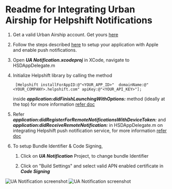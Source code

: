 Readme for Integrating Urban Airship for Helpshift Notifications
================================================================

1. Get a valid Urban Airship account. Get yours [here](https://go.urbanairship.com/accounts/register/)

2. Follow the steps described [here](https://docs.urbanairship.com/display/DOCS/Getting+Started%3A+iOS%3A+Push) to setup your application with Apple and enable 
   push notifications.

3. Open ***UA Notification.xcodeproj*** in XCode, navigate to HSDAppDelegate.m

4. Initialize Helpshift library by calling the method
   
   ```
   	[Helpshift installForAppID:@"<YOUR_APP_ID>"  domainName:@"<YOUR_COMPANY>.helpshift.com" apiKey:@"<YOUR_API_KEY>"];
   ```
   inside ***application:didFinishLaunchingWithOptions:*** method (ideally at the top) 
   for more information [refer doc](http://www.helpshift.com/docs/howto/ios/v2.x/#authentication)

5. Refer ***application:didRegisterForRemoteNotificationsWithDeviceToken:*** and ***application:didReceiveRemoteNotification:*** in HSDAppDelegate.m on integrating 
   Helpshift push notification service, for more information [refer doc](http://www.helpshift.com/docs/howto/ios/v2.x/#urban-airship)

6. To setup Bundle Identifier & Code Signing, 
	
	1. Click on ***UA Notification*** Project, to change bundle Identifier

	2. Click on "Build Settings" and select valid APN enabled certificate in ***Code Signing***



![UA Notification screenshot](/Screenshot.png)		![UA Notification screenshot](/Screenshot2.png)